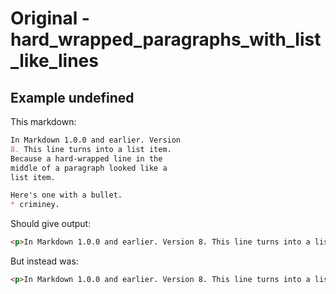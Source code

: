 # Original - hard_wrapped_paragraphs_with_list_like_lines

## Example undefined

This markdown:

```markdown
In Markdown 1.0.0 and earlier. Version
8. This line turns into a list item.
Because a hard-wrapped line in the
middle of a paragraph looked like a
list item.

Here's one with a bullet.
* criminey.

```

Should give output:

```html
<p>In Markdown 1.0.0 and earlier. Version 8. This line turns into a list item. Because a hard-wrapped line in the middle of a paragraph looked like a list item.</p><p>Here&#39;s one with a bullet. * criminey.</p>
```

But instead was:

```html
<p>In Markdown 1.0.0 and earlier. Version 8. This line turns into a list item. Because a hard-wrapped line in the middle of a paragraph looked like a list item.</p><p>Here&#39;s one with a bullet.<em>criminey.</em></p>
```
